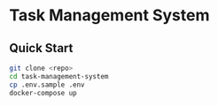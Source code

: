 # Task Management System

## Quick Start

```bash
git clone <repo>
cd task-management-system
cp .env.sample .env
docker-compose up
```
